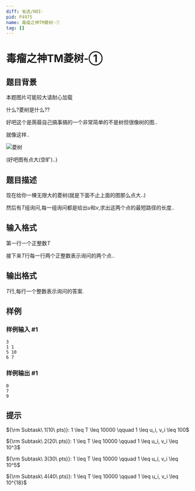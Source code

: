```yaml
---
diff: 省选/NOI-
pid: P4975
name: 毒瘤之神TM菱树-①
tag: []
---
```

# 毒瘤之神TM菱树-①
## 题目背景

本题图片可能较大请耐心加载

什么?菱树是什么??

好吧这个是蒟蒻自己搞事搞的一个非常简单的不是树但很像树的图..

就像这样..

![菱树](https://i.loli.net/2018/10/07/5bba0e85cbc10.png)

(好吧图有点大(空旷)..)
## 题目描述

现在给你一棵无限大的菱树(就是下面不止上面的图那么点大..)

然后有$T$组询问,每一组询问都是给出$u$和$v$,求出这两个点的最短路径的长度..
## 输入格式

第一行一个正整数$T$

接下来$T$行每一行两个正整数表示询问的两个点..
## 输出格式

$T$行,每行一个整数表示询问的答案.
## 样例

### 样例输入 #1
```
3
1 1
5 10
6 7

```
### 样例输出 #1
```
0
7
9

```
## 提示

${\rm Subtask\ 1(10\ pts)}: 1 \leq T \leq 10000 \qquad 1 \leq u_i, v_i \leq 100$

${\rm Subtask\ 2(20\ pts)}: 1 \leq T \leq 10000 \qquad 1 \leq u_i, v_i \leq 10^3$

${\rm Subtask\ 3(30\ pts)}: 1 \leq T \leq 10000 \qquad 1 \leq u_i, v_i \leq 10^5$

${\rm Subtask\ 4(40\ pts)}: 1 \leq T \leq 10000 \qquad 1 \leq u_i, v_i \leq 10^{18}$
